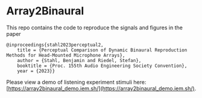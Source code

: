 # Array2Binaural

This repo contains the code to reproduce the signals and figures in the paper

```
@inproceedings{stahl2023perceptual2,
    title = {Perceptual Comparison of Dynamic Binaural Reproduction Methods for Head-Mounted Microphone Arrays},
    author = {Stahl, Benjamin and Riedel, Stefan},
    booktitle = {Proc. 155th Audio Engineering Society Convention},
    year = {2023}}
```

Please view a demo of listening experiment stimuli here: [https://array2binaural_demo.iem.sh/](https://array2binaural_demo.iem.sh/).

